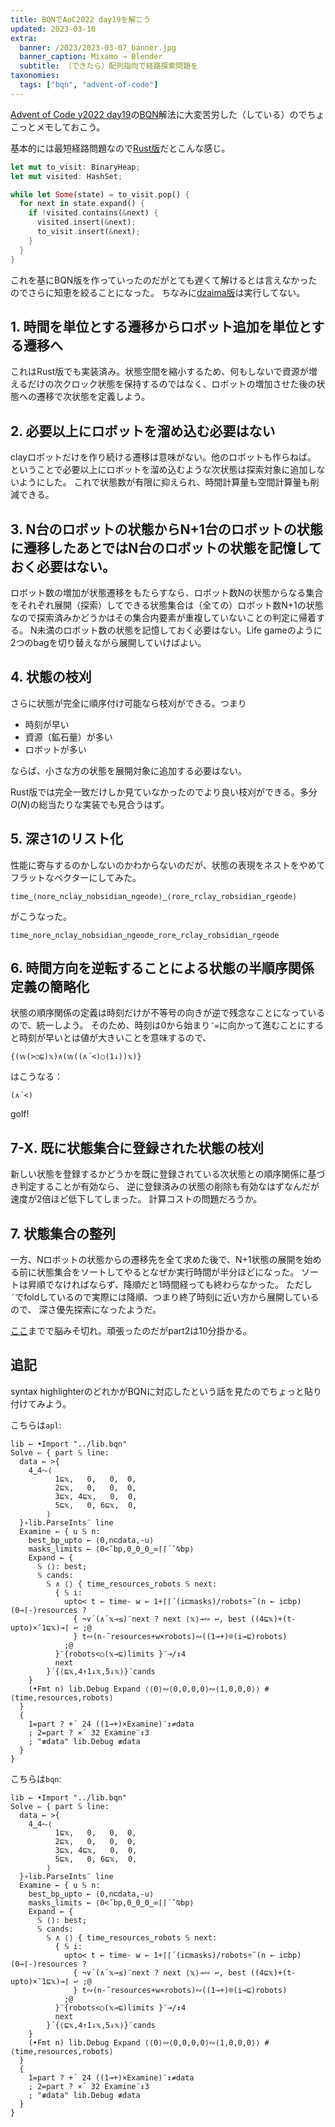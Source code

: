 ```yaml
---
title: BQNでAoC2022 day19を解こう
updated: 2023-03-10
extra:
  banner: /2023/2023-03-07_banner.jpg
  banner_caption: Mixamo → Blender 
  subtitle: （できたら）配列指向で経路探索問題を
taxonomies:
  tags: ["bqn", "advent-of-code"]
---
```

[Advent of Code y2022 day19](https://adventofcode.com/2022/day/19)の[BQN](https://github.com/mlochbaum/BQN)解法に大変苦労した（している）のでちょこっとメモしておこう。

基本的には最短経路問題なので[Rust版](https://github.com/shnarazk/advent-of-code/blob/main/src/y2022/day19.rs)だとこんな感じ。
```rust
let mut to_visit: BinaryHeap;
let mut visited: HashSet;

while let Some(state) = to_visit.pop() {
  for next in state.expand() {
    if !visited.contains(&next) {
      visited.insert(&next);
      to_visit.insert(&next);
    }
  }
}
```
これを基にBQN版を作っていったのだがとても遅くて解けるとは言えなかったのでさらに知恵を絞ることになった。
ちなみに[dzaima版](https://github.com/dzaima/aoc/blob/master/2022/BQN/19.bqn)は実行してない。

## 1. 時間を単位とする遷移からロボット追加を単位とする遷移へ
これはRust版でも実装済み。状態空間を縮小するため、何もしないで資源が増えるだけの次クロック状態を保持するのではなく、ロボットの増加させた後の状態への遷移で次状態を定義しよう。


## 2. 必要以上にロボットを溜め込む必要はない
clayロボットだけを作り続ける遷移は意味がない。他のロボットも作らねば。
ということで必要以上にロボットを溜め込むような次状態は探索対象に追加しないようにした。
これで状態数が有限に抑えられ、時間計算量も空間計算量も削減できる。

## 3. N台のロボットの状態からN+1台のロボットの状態に遷移したあとではN台のロボットの状態を記憶しておく必要はない。
ロボット数の増加が状態遷移をもたらすなら、ロボット数Nの状態からなる集合をそれぞれ展開（探索）してできる状態集合は（全ての）ロボット数N+1の状態なので探索済みかどうかはその集合内要素が重複していないことの判定に帰着する。
N未満のロボット数の状態を記憶しておく必要はない。Life gameのように2つのbagを切り替えながら展開していけばよい。

## 4. 状態の枝刈
さらに状態が完全に順序付け可能なら枝刈ができる。つまり
- 時刻が早い
- 資源（鉱石量）が多い
- ロボットが多い

ならば、小さな方の状態を展開対象に追加する必要はない。

Rust版では完全一致だけしか見ていなかったのでより良い枝刈ができる。多分$O(N)$の総当たりな実装でも見合うはず。

## 5. 深さ1のリスト化
性能に寄与するのかしないのかわからないのだが、状態の表現をネストをやめてフラットなベクターにしてみた。

```apl
time‿⟨nore‿nclay‿nobsidian‿ngeode⟩‿⟨rore‿rclay‿robsidian‿rgeode⟩
```
がこうなった。
```apl
time‿nore‿nclay‿nobsidian‿ngeode‿rore‿rclay‿robsidian‿rgeode
```

## 6. 時間方向を逆転することによる状態の半順序関係定義の簡略化

状態の順序関係の定義は時刻だけが不等号の向きが逆で残念なことになっているので、統一しよう。
そのため、時刻は0から始まり`¯∞`に向かって進むことにすると時刻が早いとは値が大きいことを意味するので、
```apl
{(𝕨(>○⊑)𝕩)∧(𝕨((∧´<)○(1↓))𝕩)}
```

はこうなる：

```apl
(∧´<)
```

golf!

## 7-X. 既に状態集合に登録された状態の枝刈

新しい状態を登録するかどうかを既に登録されている次状態との順序関係に基づき判定することが有効なら、
逆に登録済みの状態の削除も有効なはずなんだが速度が2倍ほど低下してしまった。
計算コストの問題だろうか。

## 7. 状態集合の整列

一方、Nロボットの状態からの遷移先を全て求めた後で、N+1状態の展開を始める前に状態集合をソートしてやるとなぜか実行時間が半分ほどになった。
ソートは昇順でなければならず、降順だと1時間経っても終わらなかった。
ただし`´`でfoldしているので実際には降順、つまり終了時刻に近い方から展開しているので、
深さ優先探索になったようだ。

[ここ](https://github.com/shnarazk/advent-of-code/blob/main/bqn/2022/day19.bqn)までで脳みそ切れ。頑張ったのだがpart2は10分掛かる。

## 追記

syntax highlighterのどれかがBQNに対応したという話を見たのでちょっと貼り付けてみよう。

こちらは`apl`:

```apl
lib ← •Import "../lib.bqn"
Solve ⇐ { part 𝕊 line:
  data ← >{
    4‿4⥊⟨
          1⊑𝕩,   0,   0,  0,
          2⊑𝕩,   0,   0,  0,
          3⊑𝕩, 4⊑𝕩,   0,  0,
          5⊑𝕩,   0, 6⊑𝕩,  0,
        ⟩
  }∘lib.ParseInts¨ line
  Examine ← { u 𝕊 n:
    best‿bp‿upto ← ⟨0,n⊏data,-u⟩
    masks‿limits ← ⟨0<˘bp,0‿0‿0‿∞⌈⌈´˘⍉bp⟩
    Expand ← {
      𝕊 ⟨⟩: best;
      𝕊 cands:
        𝕊 ∧ ⟨⟩ { time‿resources‿robots 𝕊 next:
          { 𝕊 i:
            upto< t ← time- w ← 1+⌈⌈´(i⊏masks)/robots÷˜(n ← i⊏bp)(0⊸⌈-)resources ?
              { ¬∨´(∧´𝕩⊸≤)¨next ? next ⟨𝕩⟩⊸∾ ↩, best ((4⊑𝕩)+(t-upto)×¯1⊑𝕩)⊸⌈ ↩ ;@
              } t∾(n-˜resources+w×robots)∾((1⊸+)⌾(i⊸⊑)robots)
            ;@
          }¨{robots<○(𝕩⊸⊑)limits }¨⊸/↕4
          next
        }´{⟨⊑𝕩,4↑1↓𝕩,5↓𝕩⟩}¨cands
    }
    (•Fmt n) lib.Debug Expand ⟨⟨0⟩∾⟨0,0,0,0⟩∾⟨1,0,0,0⟩⟩ # ⟨time,resources,robots⟩
  }
  {
    1=part ? +´ 24 ((1⊸+)×Examine)¨↕≠data
    ; 2=part ? ×´ 32 Examine¨↕3
    ; "≢data" lib.Debug ≢data
  }
}
```

こちらは`bqn`:

```bqn
lib ← •Import "../lib.bqn"
Solve ⇐ { part 𝕊 line:
  data ← >{
    4‿4⥊⟨
          1⊑𝕩,   0,   0,  0,
          2⊑𝕩,   0,   0,  0,
          3⊑𝕩, 4⊑𝕩,   0,  0,
          5⊑𝕩,   0, 6⊑𝕩,  0,
        ⟩
  }∘lib.ParseInts¨ line
  Examine ← { u 𝕊 n:
    best‿bp‿upto ← ⟨0,n⊏data,-u⟩
    masks‿limits ← ⟨0<˘bp,0‿0‿0‿∞⌈⌈´˘⍉bp⟩
    Expand ← {
      𝕊 ⟨⟩: best;
      𝕊 cands:
        𝕊 ∧ ⟨⟩ { time‿resources‿robots 𝕊 next:
          { 𝕊 i:
            upto< t ← time- w ← 1+⌈⌈´(i⊏masks)/robots÷˜(n ← i⊏bp)(0⊸⌈-)resources ?
              { ¬∨´(∧´𝕩⊸≤)¨next ? next ⟨𝕩⟩⊸∾ ↩, best ((4⊑𝕩)+(t-upto)×¯1⊑𝕩)⊸⌈ ↩ ;@
              } t∾(n-˜resources+w×robots)∾((1⊸+)⌾(i⊸⊑)robots)
            ;@
          }¨{robots<○(𝕩⊸⊑)limits }¨⊸/↕4
          next
        }´{⟨⊑𝕩,4↑1↓𝕩,5↓𝕩⟩}¨cands
    }
    (•Fmt n) lib.Debug Expand ⟨⟨0⟩∾⟨0,0,0,0⟩∾⟨1,0,0,0⟩⟩ # ⟨time,resources,robots⟩
  }
  {
    1=part ? +´ 24 ((1⊸+)×Examine)¨↕≠data
    ; 2=part ? ×´ 32 Examine¨↕3
    ; "≢data" lib.Debug ≢data
  }
}
```

